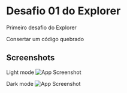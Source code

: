 
# Desafio 01 do Explorer

Primeiro desafio do Explorer

Consertar um código quebrado


## Screenshots

Light mode
![App Screenshot](https://i.imgur.com/aES7VTB.jpg)

Dark mode
![App Screenshot](https://i.imgur.com/wchNHHV.jpg)

